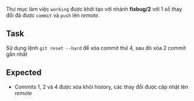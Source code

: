 Thư mục làm việc `working` được khởi tạo với nhánh **fixbug/2** với 1 số thay đổi đã được `commit` và `push` lên *remote*.

## Task
Sử dụng lệnh `git reset --hard` để xóa commit thứ 4, sau đó xóa 2 commit gần nhất

## Expected
- Commits 1, 2 và 4 được xóa khỏi history, các thay đổi được cập nhật lên *remote*

